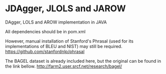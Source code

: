 # JDAgger, JLOLS and JAROW
DAgger, LOLS and AROW implementation in JAVA

All dependencies should be in pom.xml 

However, manual installation of Stanford's Phrasal (used for its implementations of BLEU and NIST) may still be required.
https://github.com/stanfordnlp/phrasal

The BAGEL dataset is already included here, but the original can be found in the link bellow.
http://farm2.user.srcf.net/research/bagel/
